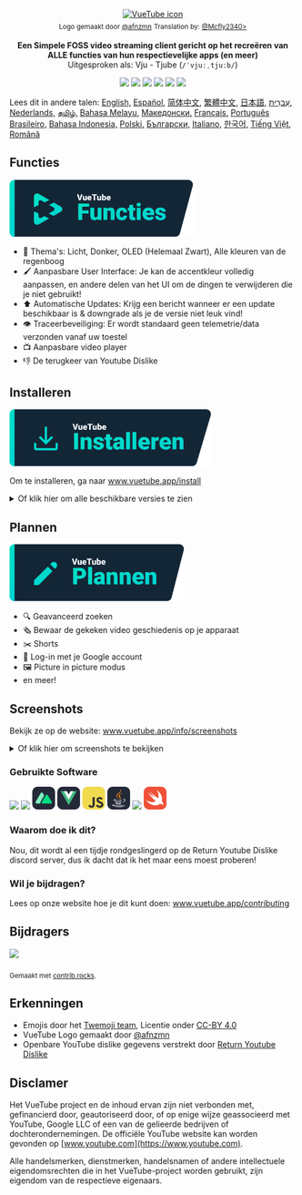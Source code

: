 <p align="center">
  <a href="https://vuetube.app/">
    <img src="https://cdn.discordapp.com/attachments/751596360108605500/980418672331988992/VueTube_Dark.svg" alt="VueTube icon" width="500"/>
  </a>
  </br>
  <sub>Logo gemaakt door <a href="https://github.com/afnzmn">@afnzmn</a></sub>
  <sub>Translation by: <a href="https://github.com/Mcfly2340">@Mcfly2340></a></sub>
  </br>
  </br>
<strong>Een Simpele FOSS video streaming client gericht op het recreëren van ALLE functies van hun respectievelijke apps (en meer)</strong>
</br>
Uitgesproken als: Vju - Tjube  (<code>/ˈvjuːˌtjuːb/</code>)
</p>

<p align="center">
  <a href="https://github.com/VueTubeApp/VueTube/blob/main/LICENSE" alt="License"><img src="https://img.shields.io/github/license/VueTubeApp/VueTube"></img></a>
  <a href="https://github.com/VueTubeApp/VueTube/actions/workflows/ci.yml" alt="CI"><img src="https://github.com/VueTubeApp/VueTube/actions/workflows/ci.yml/badge.svg"></img></a>
  <a href="https://reddit.com/r/vuetube" alt="Reddit"><img src="https://img.shields.io/reddit/subreddit-subscribers/vuetube?label=r%2FVuetube&logo=reddit&logoColor=white"></img></a>
  <a href="https://t.me/VueTube" alt="Telegram"><img src="https://img.shields.io/endpoint?label=VueTube&url=https%3A%2F%2Ftelegram-badge-4mbpu8e0fit4.runkit.sh%2F%3Furl%3Dhttps%3A%2F%2Ft.me%2FVuetube"></img></a>
  <a href="https://discord.gg/7P8KJrdd5W" alt="Discord"><img src="https://img.shields.io/discord/946587366242533377?label=Discord&style=flat&logo=discord&logoColor=white"></img></a>
  <a href="https://twitter.com/VueTubeApp" alt="Twitter"><img src="https://img.shields.io/twitter/follow/VueTubeApp?label=Follow&style=flat&logo=twitter"></img></a>
</p>

Lees dit in andere talen: [English,](readme.md) [Español,](readme.es.md) [简体中文,](readme.zh-hans.md) [繁體中文,](readme.zh-hant.md) [日本語,](readme.ja.md) [עִברִית,](readme.he.md) [Nederlands,](readme.nl.md) [தமிழ்,](readme.ta.md) [Bahasa Melayu,](readme.ms.md) [Македонски,](readme.mk.md) [Français,](readme.fr.md) [Português Brasileiro,](readme.pt-br.md) [Bahasa Indonesia,](readme.id.md) [Polski,](readme.pl.md) [Български,](readme.bg.md) [Italiano,](readme.it.md) [한국어,](readme.kr.md) [Tiếng Việt,](readme.vi.md) [Română](readme.ro.md)

## Functies

<img src="./resources/readme-nl/Features.nl.svg" alt="VueTube icon" height="100"/>

- 🎨 Thema's: Licht, Donker, OLED (Helemaal Zwart), Alle kleuren van de regenboog
- 🖌️ Aanpasbare User Interface: Je kan de accentkleur volledig aanpassen, en andere delen van het UI om de dingen te verwijderen die je niet gebruikt!
- ⬆️ Automatische Updates: Krijg een bericht wanneer er een update beschikbaar is & downgrade als je de versie niet leuk vind!
- 👁️ Traceerbeveiliging: Er wordt standaard geen telemetrie/data verzonden vanaf uw toestel
- 📺 Aanpasbare video player
- 👎 De terugkeer van Youtube Dislike

## Installeren

<img src="./resources/readme-nl/Install.nl.svg" alt="VueTube icon" height="100"/>

Om te installeren, ga naar www.vuetube.app/install

<details>
  <summary>Of klik hier om alle beschikbare versies te zien
</summary>
<br />

### Android

| <a href=https://nightly.link/VueTubeApp/VueTube/workflows/ci/main/android.zip><img id="im" width="200" src=./resources/getunstable.png></a> | <a href=https://github.com/VueTubeApp/VueTube/releases/download/0.2/VueTube-Canary-June-15-2022.apk><img id="im" width="200" src=./resources/getcanary.png></a> | <a href=https://vuetube.app/install><img id="im" width="200" src=./resources/getstable.png></a> |
| ------------------------------------------------------------------------------------------------------------------------------------------- | --------------------------------------------------------------------------------------------------------------------------------------------------------------- | ----------------------------------------------------------------------------------------------- |
| Heel veel bugs, maar vroegtijdige toegang tot de nieuwste functies                                                                          | Minder bugs dan de onstabiele versie, net iets meer functies dan de stabiele versie                                                                             | Niet beschikbaar totdat de app meer is ontwikkeld                                               |

### iOS

| <a href=https://nightly.link/VueTubeApp/VueTube/workflows/ci/main/iOS.zip><img id="im" width="200" src=./resources/getunstable.png></a> | <a href=https://cdn.discordapp.com/attachments/949908267855921163/972164558930198528/VueTube-Canary-May-6-2022.ipa><img id="im" width="200" src=./resources/getcanary.png></a> | <a href=https://vuetube.app/install><img id="im" width="200" src=./resources/getstable.png></a> |
| --------------------------------------------------------------------------------------------------------------------------------------- | ------------------------------------------------------------------------------------------------------------------------------------------------------------------------------ | ----------------------------------------------------------------------------------------------- |
| Heel veel bugs, maar vroegtijdige toegang tot de nieuwste functies                                                                      | Minder bugs dan de onstabiele versie, net iets meer functies dan de stabiele versie                                                                                            | Niet beschikbaar totdat de app meer is ontwikkeld                                               |

</details>

## Plannen

<img src="./resources/readme-nl/Plans.nl.svg" alt="VueTube icon" height="100"/>

- 🔍 Geavanceerd zoeken
- 🗞️ Bewaar de gekeken video geschiedenis op je apparaat
- ✂️ Shorts
- 🧑 Log-in met je Google account
- 🖼️ Picture in picture modus
- en meer!

## Screenshots

Bekijk ze op de website: www.vuetube.app/info/screenshots

<details>
  <summary> Of klik hier om screenshots te bekijken </summary>
<br />
  
<img src="https://vuetube.app/wtch.png" width="400">
<img src="https://vuetube.app/stng.png" width="400">
<img src="https://vuetube.app/srch.png" width="400">
     
</details>

### Gebruikte Software

<a href="https://capacitorjs.com/solution/vue"><img src="https://cdn.discordapp.com/attachments/953538236716814356/955694368742834176/Capacitator-Dark.svg" height=40/></a> <a href="https://vuetifyjs.com/"><img src="https://cdn.discordapp.com/attachments/810799100940255260/973719873467342908/Vuetify-Dark.svg" height=40/></a> <a href="https://nuxtjs.org/"><img src="https://github.com/tandpfun/skill-icons/raw/main/icons/NuxtJS-Dark.svg" height=40/></a> <a href="https://vuejs.org/"><img src="https://github.com/tandpfun/skill-icons/raw/main/icons/VueJS-Dark.svg" height=40/></a> <a href="https://javascript.com/"><img src="https://github.com/tandpfun/skill-icons/raw/main/icons/JavaScript.svg" height=40/></a> <a href="https://java.com/"><img src="https://github.com/tandpfun/skill-icons/raw/main/icons/Java-Dark.svg" height=40/></a> <a href="https://gradle.com/"><img src="https://cdn.discordapp.com/attachments/810799100940255260/955691550560636958/Gradle.svg" height=40/></a> <a href="https://developer.apple.com/swift/"><img src="https://github.com/tandpfun/skill-icons/raw/main/icons/Swift.svg" height=40/></a>

### Waarom doe ik dit?

Nou, dit wordt al een tijdje rondgeslingerd op de Return Youtube Dislike discord server, dus ik dacht dat ik het maar eens moest proberen!

### Wil je bijdragen?

Lees op onze website hoe je dit kunt doen: www.vuetube.app/contributing

## Bijdragers

<a href="https://github.com/VueTubeApp/VueTube/graphs/contributors">
  <img src="https://contrib.rocks/image?repo=VueTubeApp/VueTube" />
</a>

<sub>Gemaakt met [contrib.rocks](https://contrib.rocks). </sub>

## Erkenningen

- Emojis door het [Twemoji team](https://twemoji.twitter.com/), Licentie onder [CC-BY 4.0](https://creativecommons.org/licenses/by/4.0/)
- VueTube Logo gemaakt door [@afnzmn](https://github.com/afnzmn)
- Openbare YouTube dislike gegevens verstrekt door [Return Youtube Dislike](https://returnyoutubedislike.com)

## Disclamer

Het VueTube project en de inhoud ervan zijn niet verbonden met, gefinancierd door, geautoriseerd door, of op enige wijze geassocieerd met YouTube, Google LLC of een van de gelieerde bedrijven of dochterondernemingen. De officiële YouTube website kan worden gevonden op [www.youtube.com](https://www.youtube.com).

Alle handelsmerken, dienstmerken, handelsnamen of andere intellectuele eigendomsrechten die in het VueTube-project worden gebruikt, zijn eigendom van de respectieve eigenaars.
